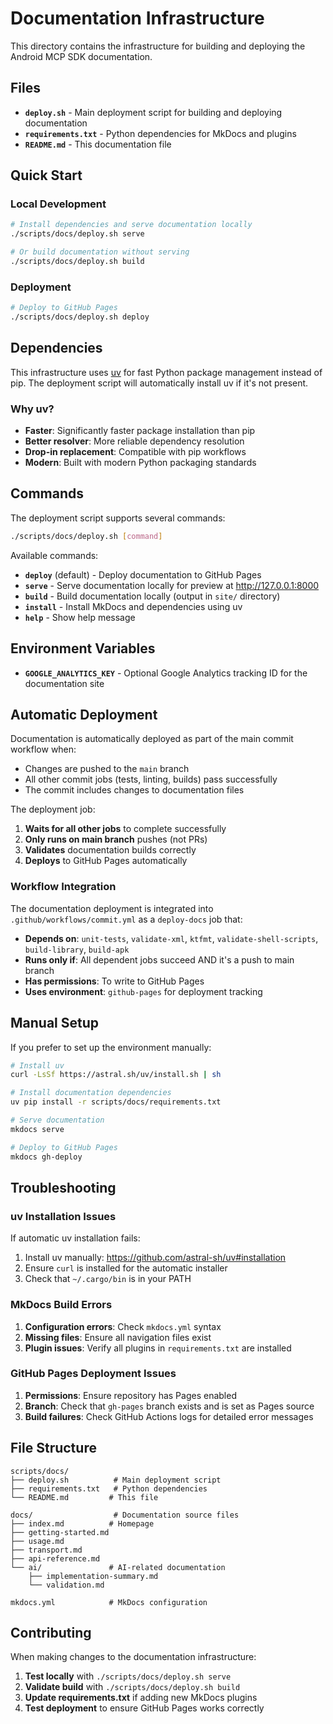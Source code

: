 # Documentation Infrastructure

This directory contains the infrastructure for building and deploying the Android MCP SDK
documentation.

## Files

- **`deploy.sh`** - Main deployment script for building and deploying documentation
- **`requirements.txt`** - Python dependencies for MkDocs and plugins
- **`README.md`** - This documentation file

## Quick Start

### Local Development

```bash
# Install dependencies and serve documentation locally
./scripts/docs/deploy.sh serve

# Or build documentation without serving
./scripts/docs/deploy.sh build
```

### Deployment

```bash
# Deploy to GitHub Pages
./scripts/docs/deploy.sh deploy
```

## Dependencies

This infrastructure uses [uv](https://github.com/astral-sh/uv) for fast Python package management
instead of pip. The deployment script will automatically install uv if it's not present.

### Why uv?

- **Faster**: Significantly faster package installation than pip
- **Better resolver**: More reliable dependency resolution
- **Drop-in replacement**: Compatible with pip workflows
- **Modern**: Built with modern Python packaging standards

## Commands

The deployment script supports several commands:

```bash
./scripts/docs/deploy.sh [command]
```

Available commands:

- **`deploy`** (default) - Deploy documentation to GitHub Pages
- **`serve`** - Serve documentation locally for preview at http://127.0.0.1:8000
- **`build`** - Build documentation locally (output in `site/` directory)
- **`install`** - Install MkDocs and dependencies using uv
- **`help`** - Show help message

## Environment Variables

- **`GOOGLE_ANALYTICS_KEY`** - Optional Google Analytics tracking ID for the documentation site

## Automatic Deployment

Documentation is automatically deployed as part of the main commit workflow when:

- Changes are pushed to the `main` branch
- All other commit jobs (tests, linting, builds) pass successfully
- The commit includes changes to documentation files

The deployment job:

1. **Waits for all other jobs** to complete successfully
2. **Only runs on main branch** pushes (not PRs)
3. **Validates** documentation builds correctly
4. **Deploys** to GitHub Pages automatically

### Workflow Integration

The documentation deployment is integrated into `.github/workflows/commit.yml` as a `deploy-docs`
job that:

- **Depends on**: `unit-tests`, `validate-xml`, `ktfmt`, `validate-shell-scripts`, `build-library`,
  `build-apk`
- **Runs only if**: All dependent jobs succeed AND it's a push to main branch
- **Has permissions**: To write to GitHub Pages
- **Uses environment**: `github-pages` for deployment tracking

## Manual Setup

If you prefer to set up the environment manually:

```bash
# Install uv
curl -LsSf https://astral.sh/uv/install.sh | sh

# Install documentation dependencies
uv pip install -r scripts/docs/requirements.txt

# Serve documentation
mkdocs serve

# Deploy to GitHub Pages
mkdocs gh-deploy
```

## Troubleshooting

### uv Installation Issues

If automatic uv installation fails:

1. Install uv manually: https://github.com/astral-sh/uv#installation
2. Ensure `curl` is installed for the automatic installer
3. Check that `~/.cargo/bin` is in your PATH

### MkDocs Build Errors

1. **Configuration errors**: Check `mkdocs.yml` syntax
2. **Missing files**: Ensure all navigation files exist
3. **Plugin issues**: Verify all plugins in `requirements.txt` are installed

### GitHub Pages Deployment Issues

1. **Permissions**: Ensure repository has Pages enabled
2. **Branch**: Check that `gh-pages` branch exists and is set as Pages source
3. **Build failures**: Check GitHub Actions logs for detailed error messages

## File Structure

```
scripts/docs/
├── deploy.sh          # Main deployment script
├── requirements.txt   # Python dependencies
└── README.md         # This file

docs/                  # Documentation source files
├── index.md          # Homepage
├── getting-started.md
├── usage.md
├── transport.md
├── api-reference.md
└── ai/               # AI-related documentation
    ├── implementation-summary.md
    └── validation.md

mkdocs.yml            # MkDocs configuration
```

## Contributing

When making changes to the documentation infrastructure:

1. **Test locally** with `./scripts/docs/deploy.sh serve`
2. **Validate build** with `./scripts/docs/deploy.sh build`
3. **Update requirements.txt** if adding new MkDocs plugins
4. **Test deployment** to ensure GitHub Pages works correctly
